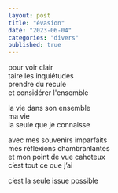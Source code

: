 ```yaml
---
layout: post
title: "évasion"
date: "2023-06-04"
categories: "divers"
published: true
---
```


pour voir clair  
taire les inquiétudes  
prendre du recule  
et considérer l'ensemble  

la vie dans son ensemble  
ma vie  
la seule que je connaisse  

avec mes souvenirs imparfaits  
mes réflexions chambranlantes  
et mon point de vue cahoteux  
c’est tout ce que j’ai  

c’est la seule issue possible  
